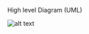 High level Diagram (UML)


![alt text](https://github.com/99003655/AppliedSDLC_C4/blob/main/Software_Design.jpg)
